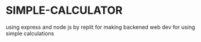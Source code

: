 # SIMPLE-CALCULATOR
using express and node js by replit for making backened web dev for using simple calculations
